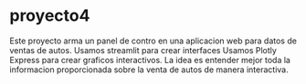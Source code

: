 # proyecto4
Este proyecto arma un panel de contro en una aplicacion web para datos de ventas de autos.
Usamos streamlit para crear interfaces
Usamos Plotly Express para crear graficos interactivos.
La idea es entender mejor toda la informacion proporcionada sobre la venta de autos de manera interactiva.
